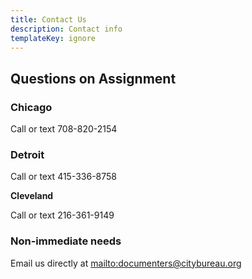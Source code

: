 ```yaml
---
title: Contact Us
description: Contact info
templateKey: ignore
---
```

## Questions on Assignment

### Chicago

Call or text 708-820-2154

### Detroit

Call or text 415-336-8758

**Cleveland**

Call or text 216-361-9149

### Non-immediate needs

Email us directly at <mailto:documenters@citybureau.org>
